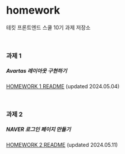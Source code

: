 # homework
테킷 프론트엔드 스쿨 10기 과제 저장소

&nbsp;  
### 과제 1
##### Avartas 레이아웃 구현하기
[HOMEWORK 1 README](avatars/avatars.md "HOMEWORK 1 README.md") (updated 2024.05.04)

&nbsp;  
### 과제 2
##### NAVER 로그인 페이지 만들기
[HOMEWORK 2 README](naver/naver.md "HOMEWORK 2 README.md") (updated 2024.05.11)